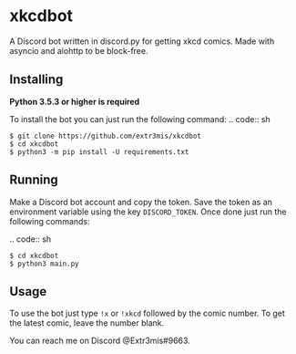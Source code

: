 # xkcdbot
A Discord bot written in discord.py for getting xkcd comics. Made with asyncio and aiohttp to be block-free. 
 
  Installing
----------
**Python 3.5.3 or higher is required**

To install the bot you can just run the following command:
.. code:: sh

    $ git clone https://github.com/extr3mis/xkcdbot
    $ cd xkcdbot
    $ python3 -m pip install -U requirements.txt
    
Running
---------
Make a Discord bot account and copy the token. Save the token as an environment variable using the key `DISCORD_TOKEN`. Once done just run the following commands:

.. code:: sh

    $ cd xkcdbot
    $ python3 main.py

Usage
---------
To use the bot just type `!x` or `!xkcd` followed by the comic number. To get the latest comic, leave the number blank. 

You can reach me on Discord @Extr3mis#9663.

